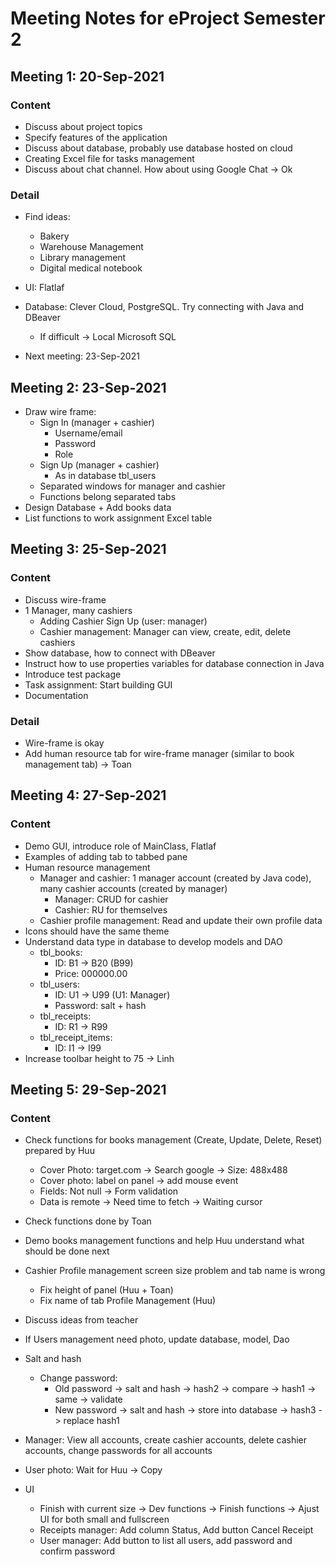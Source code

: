 # Meeting Notes for eProject Semester 2

## Meeting 1: 20-Sep-2021

### Content

- Discuss about project topics
- Specify features of the application
- Discuss about database, probably use database hosted on cloud
- Creating Excel file for tasks management
- Discuss about chat channel. How about using Google Chat -> Ok

### Detail

- Find ideas:
  - Bakery
  - Warehouse Management
  - Library management
  - Digital medical notebook

- UI: Flatlaf
- Database: Clever Cloud, PostgreSQL. Try connecting with Java and DBeaver
  - If difficult -> Local Microsoft SQL

- Next meeting: 23-Sep-2021
  
## Meeting 2: 23-Sep-2021

- Draw wire frame:
  - Sign In (manager + cashier)
    - Username/email
    - Password
    - Role
  - Sign Up (manager + cashier)
    - As in database tbl_users
  - Separated windows for manager and cashier
  - Functions belong separated tabs
- Design Database + Add books data
- List functions to work assignment Excel table 

## Meeting 3: 25-Sep-2021

### Content

- Discuss wire-frame
- 1 Manager, many cashiers
  - Adding Cashier Sign Up (user: manager)
  - Cashier management: Manager can view, create, edit, delete cashiers
- Show database, how to connect with DBeaver
- Instruct how to use properties variables for database connection in Java
- Introduce test package
- Task assignment: Start building GUI
- Documentation

### Detail

- Wire-frame is okay
- Add human resource tab for wire-frame manager (similar to book management tab) -> Toan 

## Meeting 4: 27-Sep-2021

### Content

- Demo GUI, introduce role of MainClass, Flatlaf
- Examples of adding tab to tabbed pane
- Human resource management
  - Manager and cashier: 1 manager account (created by Java code), many cashier accounts (created by manager)
    - Manager: CRUD for cashier
    - Cashier: RU for themselves
  - Cashier profile management: Read and update their own profile data
- Icons should have the same theme
- Understand data type in database to develop models and DAO
  - tbl_books:
    - ID: B1 -> B20 (B99)
    - Price: 000000.00
  - tbl_users:
    - ID: U1 -> U99 (U1: Manager)
    - Password: salt + hash
  - tbl_receipts:
    - ID: R1 -> R99
  - tbl_receipt_items:
    - ID: I1 -> I99
- Increase toolbar height to 75 -> Linh

## Meeting 5: 29-Sep-2021

### Content

- Check functions for books management (Create, Update, Delete, Reset) prepared by Huu
  - Cover Photo: target.com -> Search google -> Size: 488x488
  - Cover photo: label on panel -> add mouse event
  - Fields: Not null -> Form validation
  - Data is remote -> Need time to fetch -> Waiting cursor
- Check functions done by Toan
- Demo books management functions and help Huu understand what should be done next
- Cashier Profile management screen size problem and tab name is wrong
  - Fix height of panel (Huu + Toan)
  - Fix name of tab Profile Management (Huu)
- Discuss ideas from teacher
- If Users management need photo, update database, model, Dao
- Salt and hash
  - Change password: 
    - Old password -> salt and hash -> hash2 -> compare -> hash1 -> same -> validate
    - New password -> salt and hash -> store into database -> hash3 -> replace hash1
  
- Manager: View all accounts, create cashier accounts, delete cashier accounts, change passwords for all accounts
- User photo: Wait for Huu -> Copy
- UI
  - Finish with current size -> Dev functions -> Finish functions -> Ajust UI for both small and fullscreen
  - Receipts manager: Add column Status, Add button Cancel Receipt
  - User manager: Add button to list all users, add password and confirm password
